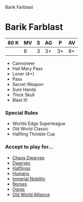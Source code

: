 ﻿Barik Farblast

# Barik Farblast

| 80 K           | MV | S | AG | P  | AV |
| -------------- | -- | - | -- | -- | -- |
|                | 6  | 3 | 3+ | 3+ | 9+ |

* Cannoneer
* Hail Mary Pass
* Loner (4+)
* Pass
* Secret Weapon
* Sure Hands
* Thick Skull
* Blast It!

### Special Rules

* Worlds Edge Superleague
* Old World Classic
* Halfling Thimble Cup

### Accept to play for...

* [Chaos Dwarves](../teams/Chaos_Dwarves.md)
* [Dwarves](../teams/Dwarves.md)
* [Halflings](../teams/Halflings.md)
* [Humans](../teams/Humans.md)
* [Imperial Nobility](../teams/Imperial_Nobility.md)
* [Norses](../teams/Norses.md)
* [Ogres](../teams/Ogres.md)
* [Old World Alliance](../teams/Old_World_Alliance.md)
